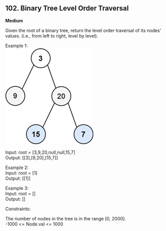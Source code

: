 ## **102. Binary Tree Level Order Traversal**

**Medium**

Given the root of a binary tree, return the level order traversal of its nodes' values. (i.e., from left to right, level by level).

Example 1: <br>
![alt text](../Assets/102.png)<br>

Input: root = [3,9,20,null,null,15,7]<br>
Output: [[3],[9,20],[15,7]]<br>

Example 2:<br>
Input: root = [1]<br>
Output: [[1]]<br>

Example 3:<br>
Input: root = []<br>
Output: []<br>
 

Constraints:

The number of nodes in the tree is in the range [0, 2000].<br>
-1000 <= Node.val <= 1000